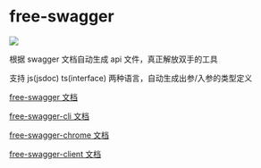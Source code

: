 # free-swagger

![](https://img.shields.io/npm/v/free-swagger)

根据 swagger 文档自动生成 api 文件，真正解放双手的工具

支持 js(jsdoc) ts(interface) 两种语言，自动生成出参/入参的类型定义

[free-swagger 文档](./packages/server/README.md)

[free-swagger-cli 文档](./packages/cli/README.md)

[free-swagger-chrome 文档](./packages/chrome/README.md)

[free-swagger-client 文档](./packages/client/README.md)

